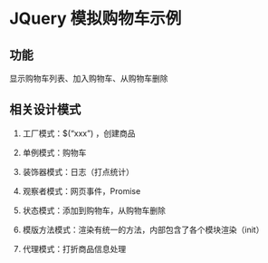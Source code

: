 # JQuery 模拟购物车示例

## 功能

显示购物车列表、加入购物车、从购物车删除

## 相关设计模式

1. 工厂模式：$(“xxx”) ，创建商品

2. 单例模式：购物车

3. 装饰器模式：日志（打点统计）

4. 观察者模式：网页事件，Promise

5. 状态模式：添加到购物车，从购物车删除

6. 模版方法模式：渲染有统一的方法，内部包含了各个模块渲染（init）

7. 代理模式：打折商品信息处理
